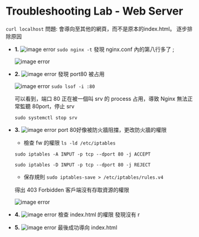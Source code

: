 # Troubleshooting Lab - Web Server

```curl localhost```
問題: 會導向至其他的網頁，而不是原本的index.html。 逐步排除原因

* **1.** 
  ![image error](https://github.com/yumyuu/git-practice/blob/main/image/hw9-troubleshooting/1.png)
  ```sudo nginx -t```
  發現 nginx.conf 內的第八行多了 ; 

  ![image error](https://github.com/yumyuu/git-practice/blob/main/image/hw9-troubleshooting/2.png)

* **2.** 
  ![image error](https://github.com/yumyuu/git-practice/blob/main/image/hw9-troubleshooting/3.png)
  發現 port80 被占用

  ![image error](https://github.com/yumyuu/git-practice/blob/main/image/hw9-troubleshooting/4.png)
  ```sudo lsof -i :80```

  可以看到，端口 80 正在被一個叫 srv 的 process 占用，導致 Nginx 無法正常監聽 80port，停止 srv

  ```sudo systemctl stop srv```

* **3.**
  ![image error](https://github.com/yumyuu/git-practice/blob/main/image/hw9-troubleshooting/5.png)
  port 80好像被防火牆阻擋，更改防火牆的權限

  * 檢查 fw 的權限
  ```ls -ld /etc/iptables```

  ```sudo iptables -A INPUT -p tcp --dport 80 -j ACCEPT```

  ```sudo iptables -D INPUT -p tcp --dport 80 -j REJECT```

  * 保存規則
  ```sudo iptables-save > /etc/iptables/rules.v4```

  得出 403 Forbidden 客戶端沒有存取資源的權限

  ![image error](https://github.com/yumyuu/git-practice/blob/main/image/hw9-troubleshooting/8.png)

* **4.** 
  ![image error](https://github.com/yumyuu/git-practice/blob/main/image/hw9-troubleshooting/6.png)
  檢查 index.html 的權限 發現沒有 r

* **5.**
  ![image error](https://github.com/yumyuu/git-practice/blob/main/image/hw9-troubleshooting/7.png)
  最後成功導向 index.html